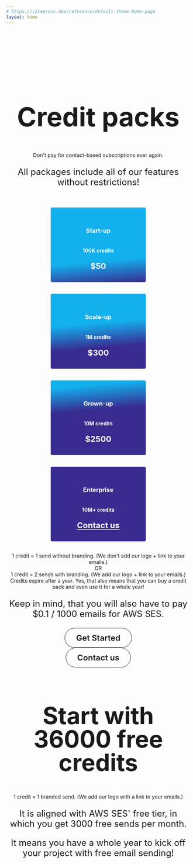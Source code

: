```yaml
---
# https://vitepress.dev/reference/default-theme-home-page
layout: home
---
```


<style>
  .VPHero {
    background: linear-gradient(278deg, hsl(247.72, 53.44%, 90%) 10%, hsl(196.99, 86.56%, 90%) 90%);
  }

  html.dark .VPHero {
    background: linear-gradient(278deg, hsl(247.72, 53.44%, 10%) 10%, hsl(196.99, 86.56%, 10%) 90%);
  }

  .VPHero .container {
    max-width: 100%;
  }

  .VPHero .main {
    width: 100% !important;
    max-width: unset !important;
    text-align: center;
    display: block !important;
    padding-top: 15vh;
    padding-bottom: 10vh;
  }
  .VPHero .main .name {
    font-size: 72px;
    line-height: 72px;
    width: 100% !important;
    max-width: unset !important;
  }

  .VPHero .main .text {
    width: 100% !important;
    max-width: unset !important;
    font-size: 26px;
    line-height: 32px;
  }
  .VPHero .main .tagline {
    width: 100% !important;
    max-width: unset !important;
    font-size: 32px;
  }

  .VPHero .main .actions {
    width: 100% !important;
    max-width: unset !important;
    justify-content: center !important;
  }
  html.dark .VPHero .name .clip {
    background: -webkit-linear-gradient(
      120deg,
      #8a7ed8 5%,
      #13B0EE
    );
    background-clip: text;
  }

  .VPHero .VPButton.medium {
      border-radius: 50px;
      padding: 15px 30px;
      line-height: 22px;
      font-size: 22px;
  }


.card-container {
  display: flex;
  flex-wrap: wrap;
  justify-content: center;
  gap: 30px;
  padding: 30px;
}

.pricing-card {
  border: 1px solid #eeeeee;
  border-radius: 5px;
  padding: 30px;

  background: #13B0EE;
  color: white;

  width: 200px;
}

.pricing-card.start-up {
  background: linear-gradient(-5deg, #392C91 0%, #13B0EE 30%);
}

.pricing-card.scale-up {
  background: linear-gradient(-5deg, #392C91 30%, #13B0EE 60%);
}

.pricing-card.grown-up {
  background: linear-gradient(-5deg, #392C91 60%, #13B0EE 90%);
}

.pricing-card.enterprise {
  background: #392C91;
}

.vp-doc .pricing-card h3 {
  margin: 0;
  border-top: 0;
  padding-top: 0;
  font-size: 28px;
  line-height: 28px;
}

.pricing-card .pricing-card-credits {
  padding: 20px 0;
  font-weight: 700;
}

.pricing-card .pricing-card-price {
  font-size: 22px;
  line-height: 28px;
  font-weight: 700;
}

.pricing-card a {
  color: white !important;
}

.pricing-card a:hover {
  color: #eeeeee;
}

#credit-packs {
  text-align: center;

  padding-top: 100px;
  padding-bottom: 100px;
}

#credit-packs h1 {
  font-size: 72px;
  line-height: 72px;
  border-top: 0;
}

#credit-packs p {
  font-size: 24px;
  line-height: 28px;
}

#free-credits {
  text-align: center;
  padding-bottom: 100px;
}

#free-credits h2 {
  border-top: 0;
  margin-top: 0;
  padding-top: 0;
  font-size: 64px;
  line-height: 64px;
}

#free-credits p {
  font-size: 24px;
  line-height: 28px;
}

#credit-packs .VPButton.medium {
      border-radius: 50px;
      padding: 15px 30px;
      line-height: 22px;
      font-size: 22px;
  }
.vp-doc .actions {
    padding-top: 30px;
    display: flex;
    width: 100% !important;
    max-width: unset !important;
    justify-content: center !important;
  }

  .vp-doc .action {
    padding: 6px;
  }
.VPButton {
    display: inline-block;
    border: 1px solid transparent;
    text-align: center;
    font-weight: 600;
    white-space: nowrap;
    transition: color 0.25s, border-color 0.25s, background-color 0.25s !important;
    text-decoration: none !important;
  }

  .VPButton.brand {
      border-color: var(--vp-button-brand-border);
      color: var(--vp-button-brand-text);
      background-color: var(--vp-button-brand-bg);
  }

  .VPButton.brand:hover {
    color: var(--vp-button-brand-text);
    background-color: var(--vp-button-brand-hover-bg);
  }

  .VPButton.alt {
    border-color: var(--vp-button-alt-border);
    color: var(--vp-button-alt-text);
    background-color: var(--vp-button-alt-bg);
  }

  .VPButton.alt:hover {
    border-color: var(--vp-button-alt-border);
    color: var(--vp-button-alt-text);
    background-color: var(--vp-button-alt-hover-bg);
  }
</style>

<section id="credit-packs">
  <h1>Credit packs</h1>
  <div>Don't pay for contact-based subscriptions ever again.</div>
  <p>All packages include all of our features without restrictions!</p>
  <div class="card-container">
    <div class="pricing-card start-up">
      <h3>Start-up</h3>
      <div class="pricing-card-credits">100K credits</div>
      <div class="pricing-card-price">$50</div>
    </div>
    <div class="pricing-card scale-up">
      <h3>Scale-up</h3>
      <div class="pricing-card-credits">1M credits</div>
      <div class="pricing-card-price">$300</div>
    </div>
    <div class="pricing-card grown-up">
      <h3>Grown-up</h3>
      <div class="pricing-card-credits">10M credits</div>
      <div class="pricing-card-price">$2500</div>
    </div>
    <div class="pricing-card enterprise">
      <h3>Enterprise</h3>
      <div class="pricing-card-credits">10M+ credits</div>
      <div class="pricing-card-price"><a href="mailto:hello@bluefox.email">Contact us</a></div>
    </div>
  </div>
  <div>1 credit = 1 send without branding. (We don't add our logo + link to your emails.)</div>
  <div>OR</div>
  <div>1 credit = 2 sends with branding. (We add our logo + link to your emails.)</div>
  <div> Credits expire after a year. Yes, that also means that you can buy a credit pack and even use it for a whole year!</div>
  <p>Keep in mind, that you will also have to pay $0.1 / 1000 emails for AWS SES.</p>

  <div class="actions">
    <div class="action">
      <a class="VPButton brand medium" target="_blank" href="https://app.bluefox.email/accounts/create-account">Get Started</a>
    </div>
    <div class="action">
      <a class="VPButton alt medium" target="_blank" href="mailto:hello@bluefox.email">Contact us</a>
    </div>
  </div>
</section>

<section id="free-credits">
  <h2>Start with 36000 free credits</h2>
  <div>1 credit = 1 branded send. (We add our logo with a link to your emails.)</div>
  <p>It is aligned with AWS SES' free tier, in which you get 3000 free sends per month.</p>
  <p>It means you have a whole year to kick off your project with free email sending!</p>
</section>
